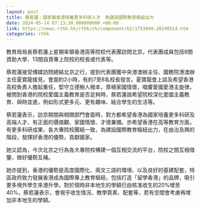 ```yaml
---
layout: post
title: 蔡若蓮：國家冀香港培養更多科研人才　為建設國際教育樞紐出力
date: 2024-05-14 07:13:30.000000000 +08:00
link: https://news.rthk.hk/rthk/ch/component/k2/1753049-20240514.htm
categories: rthk
---
```


教育局局長蔡若蓮上星期率領香港高等院校代表團訪問北京，代表團成員包括8間資助大學、13間自資專上院校的校長或代表等。

蔡若蓮接受傳媒訪問總結北京之行，提到代表團獲中央港澳辦主任、國務院港澳辦主任夏寶龍接見，會面約2小時，有約7至8名校長發言。夏寶龍會上談及希望香港高校負責人擔起重任，堅守立德樹人根本，厚植家國情懷，唱響愛國愛港主旋律。被問到香港的院校愛國主義教育是否足夠時，蔡若蓮說希望院校深化愛國主義教育、與時並進，例如形式更多元、更有趣味、結合學生的生活等。

蔡若蓮表示，訪京期間與相關部門會面時，對方都希望香港為國家培養更多科研及高端人才、有正面的價值觀、家國情懷、才德兼備。亦希望香港在高等教育方面，有更多科研成果，各大專院校團結一致，為建設國際教育樞紐出力，在由治及興的階段，發揮好香港的優勢，貢獻國家。

她又認為，今次北京之行為各大專院校構建一個互相交流的平台，院校之間互相借鑒，做好優勢互補。

她亦提到，香港的優勢是高度國際化、兩文三語的環境、以及良好的基建配套，特區政府致力發展香港成為國際專上教育樞紐，包括打造「留學香港」的品牌，吸引更多境外學生來港升學。對於現時非本地生的學額已由核准收生的20%增至40%，蔡若蓮表示，會視乎收生情況、教學質素、配套等，若有空間會考慮再增加非本地生的學額。
